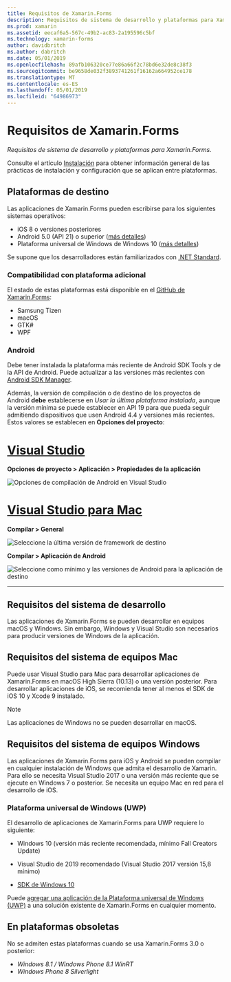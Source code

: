 ```yaml
---
title: Requisitos de Xamarin.Forms
description: Requisitos de sistema de desarrollo y plataformas para Xamarin.Forms.
ms.prod: xamarin
ms.assetid: eecaf6a5-567c-49b2-ac83-2a195596c5bf
ms.technology: xamarin-forms
author: davidbritch
ms.author: dabritch
ms.date: 05/01/2019
ms.openlocfilehash: 89afb106320ce77e86a66f2c78bd6e32de8c38f3
ms.sourcegitcommit: be9658de032f3893741261f16162a664952ce178
ms.translationtype: MT
ms.contentlocale: es-ES
ms.lasthandoff: 05/01/2019
ms.locfileid: "64986973"
---
```

# <a name="xamarinforms-requirements"></a>Requisitos de Xamarin.Forms

_Requisitos de sistema de desarrollo y plataformas para Xamarin.Forms._

Consulte el artículo [Instalación](installation/index.md) para obtener información general de las prácticas de instalación y configuración que se aplican entre plataformas.

## <a name="target-platforms"></a>Plataformas de destino

Las aplicaciones de Xamarin.Forms pueden escribirse para los siguientes sistemas operativos:

- iOS 8 o versiones posteriores
- Android 5.0 (API 21) o superior ([más detalles](#android))
- Plataforma universal de Windows de Windows 10 ([más detalles](#windows10))

Se supone que los desarrolladores están familiarizados con [.NET Standard](~/cross-platform/app-fundamentals/net-standard.md).

### <a name="additional-platform-support"></a>Compatibilidad con plataforma adicional

El estado de estas plataformas está disponible en el [GitHub de Xamarin.Forms](https://github.com/xamarin/Xamarin.Forms/wiki/Platform-Support):

- Samsung Tizen
- macOS
- GTK#
- WPF

### <a name="android"></a>Android

Debe tener instalada la plataforma más reciente de Android SDK Tools y de la API de Android. Puede actualizar a las versiones más recientes con [Android SDK Manager](~/android/get-started/installation/android-sdk.md).

Además, la versión de compilación o de destino de los proyectos de Android **debe** establecerse en *Usar la última plataforma instalada*, aunque la versión mínima se puede establecer en API 19 para que pueda seguir admitiendo dispositivos que usen Android 4.4 y versiones más recientes. Estos valores se establecen en **Opciones del proyecto**:

# <a name="visual-studiotabwindows"></a>[Visual Studio](#tab/windows)

**Opciones de proyecto > Aplicación > Propiedades de la aplicación**

![Opciones de compilación de Android en Visual Studio](requirements-images/options-android-vs-sml.png)

# <a name="visual-studio-for-mactabmacos"></a>[Visual Studio para Mac](#tab/macos)

**Compilar > General**

![Seleccione la última versión de framework de destino](requirements-images/options-general-sml.png)

**Compilar > Aplicación de Android**

![Seleccione como mínimo y las versiones de Android para la aplicación de destino](requirements-images/options-android-sml.png)

-----

## <a name="development-system-requirements"></a>Requisitos del sistema de desarrollo

Las aplicaciones de Xamarin.Forms se pueden desarrollar en equipos macOS y Windows. Sin embargo, Windows y Visual Studio son necesarios para producir versiones de Windows de la aplicación.

## <a name="mac-system-requirements"></a>Requisitos del sistema de equipos Mac

Puede usar Visual Studio para Mac para desarrollar aplicaciones de Xamarin.Forms en macOS High Sierra (10.13) o una versión posterior. Para desarrollar aplicaciones de iOS, se recomienda tener al menos el SDK de iOS 10 y Xcode 9 instalado.

> [!NOTE]
>  Las aplicaciones de Windows no se pueden desarrollar en macOS.

## <a name="windows-system-requirements"></a>Requisitos del sistema de equipos Windows

Las aplicaciones de Xamarin.Forms para iOS y Android se pueden compilar en cualquier instalación de Windows que admita el desarrollo de Xamarin. Para ello se necesita Visual Studio 2017 o una versión más reciente que se ejecute en Windows 7 o posterior. Se necesita un equipo Mac en red para el desarrollo de iOS.

<a name="windows10" />

### <a name="universal-windows-platform-uwp"></a>Plataforma universal de Windows (UWP)

El desarrollo de aplicaciones de Xamarin.Forms para UWP requiere lo siguiente:

- Windows 10 (versión más reciente recomendada, mínimo Fall Creators Update)

- Visual Studio de 2019 recomendado (Visual Studio 2017 versión 15,8 mínimo)

- [SDK de Windows 10](https://dev.windows.com/downloads/windows-10-sdk)

Puede [agregar una aplicación de la Plataforma universal de Windows (UWP)](~/xamarin-forms/platform/windows/installation/index.md) a una solución existente de Xamarin.Forms en cualquier momento.

## <a name="deprecated-platforms"></a>En plataformas obsoletas

No se admiten estas plataformas cuando se usa Xamarin.Forms 3.0 o posterior:

- *Windows 8.1 / Windows Phone 8.1 WinRT*
- *Windows Phone 8 Silverlight*